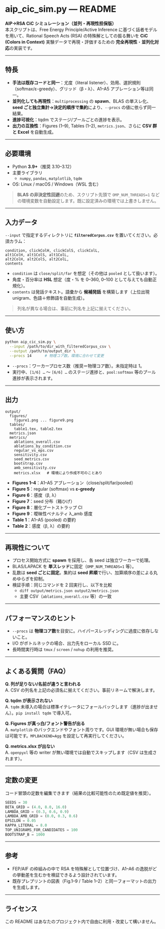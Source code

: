 # aip_cic_sim.py — README

**AIP→RSA CiC シミュレーション（並列・再現性担保版）**  
本スクリプトは、Free Energy Principle/Active Inference に基づく話者モデルを用いて、Rational Speech Acts (RSA) の特殊解としての振る舞いを **CiC (Colors in Context)** 実験データで再現・評価するための **完全再現性**・**並列化対応**の実装です。

---

## 特長

- **手法は既存コードと同一**：尤度（literal listener）、効用、選択規則（softmax/ε-greedy）、グリッド（β・λ）、A1–A5 アブレーション等は同一。
- **並列化しても再現性**：`multiprocessing` の **spawn**、BLAS の単スレ化、**seed ごと独立集計→決定的順序で集約**により、`--procs` の値に依らず同一結果。
- **進捗可視化**：tqdm でステージ/プールごとの進捗を表示。
- **出力の互換性**：Figures (1–9), Tables (1–2), `metrics.json`、さらに **CSV 群と Excel** を自動生成。

---

## 必要環境

- Python **3.9+**（推奨 3.10–3.12）
- 主要ライブラリ
  - `numpy`, `pandas`, `matplotlib`, `tqdm`
- OS: Linux / macOS / Windows（WSL 含む）

> **BLAS の非決定性回避**のため、スクリプト先頭で `OMP_NUM_THREADS=1` などの環境変数を自動設定します。既に設定済みの環境では上書きしません。

---

## 入力データ

`--input` で指定するディレクトリに **`filteredCorpus.csv`** を置いてください。必須カラム：

```
condition, clickColH, clickColS, clickColL,
alt1ColH, alt1ColS, alt1ColL,
alt2ColH, alt2ColS, alt2ColL,
contents
```

- `condition` は `close/split/far` を想定（その他は `pooled` として扱います）。
- 角度・百分率は **HSL** 想定（度・% を 0–360, 0–100 として与えても自動正規化）。
- `contents` は発話テキスト。語彙から **候補発話** を構築します（上位出現 unigram、色語＋修飾語を自動生成）。

> 列名が異なる場合は、事前に列名を上記に揃えてください。

---

## 使い方

```bash
python aip_cic_sim.py \
  --input /path/to/dir_with_filteredCorpus_csv \
  --output /path/to/output_dir \
  --procs 14      # 物理コア数。環境に合わせて変更
```

- `--procs`：ワーカープロセス数（推奨＝物理コア数）。未指定時は 1。
- 実行中、`[1/6] …` 〜 `[6/6] …` のステージ進捗と、`pool:softmax` 等のプール進捗が表示されます。

---

## 出力

```
output/
  figures/
    figure1.png ... figure9.png
  tables/
    table1.tex, table2.tex
  metrics.json
  metrics/
    ablations_overall.csv
    ablations_by_condition.csv
    regular_vs_eps.csv
    sensitivity.csv
    seed_metrics.csv
    bootstrap.csv
    amb_sensitivity.csv
    metrics.xlsx   # 環境により作成不可のことあり
```

- **Figures 1–4**：A1–A5 アブレーション（close/split/far/pooled）
- **Figure 5**：regular (softmax) vs **ε-greedy**
- **Figure 6**：感度（β, λ）
- **Figure 7**：seed 分布（箱ひげ）
- **Figure 8**：層化ブートストラップ CI
- **Figure 9**：曖昧性ペナルティ λ_amb 感度  
- **Table 1**：A1–A5 (pooled) の要約  
- **Table 2**：感度（β, λ）の要約

---

## 再現性について

- プロセス開始方式に **spawn** を採用し、各 seed は独立ワーカーで処理。
- BLAS/LAPACK を **単スレッド**に固定（`OMP_NUM_THREADS=1` 等）。
- 乱数は **seed ごとに固定**。集約は **seed 昇順**で行い、加算順序の差による丸めゆらぎを抑制。
- 検証手順：同じコマンドを 2 回実行し、以下を比較
  - `diff output/metrics.json output2/metrics.json`
  - 主要 CSV（`ablations_overall.csv` 等）の一致

---

## パフォーマンスのヒント

- `--procs` は **物理コア数**を目安に。ハイパースレッディングに過度に依存しないこと。
- I/O がボトルネックの場合、出力先をローカル SSD に。
- 長時間実行時は `tmux` / `screen` / `nohup` の利用を推奨。

---

## よくある質問（FAQ）

**Q. 列が足りない/名前が違うと言われる**  
A. CSV の列名を上記の必須名に揃えてください。事前リネームで解決します。

**Q. tqdm が表示されない**  
A. `tqdm` 未導入の場合は標準イテレータにフォールバックします（進捗が出ません）。`pip install tqdm` で導入可。

**Q. Figures が真っ白/フォント警告が出る**  
A. `matplotlib` のバックエンドやフォント周りです。GUI 環境が無い場合も保存は可能です。`MPLBACKEND=Agg` を設定して再実行してください。

**Q. metrics.xlsx が出ない**  
A. `openpyxl` 等の writer が無い環境では自動でスキップします（CSV は生成されます）。

---

## 定数の変更

コード冒頭の定数を編集できます（結果の比較可能性のため既定値を推奨）。

```python
SEEDS = 30
BETA_GRID = (4.0, 8.0, 16.0)
LAMBDA_GRID = (0.3, 0.6, 0.9)
LAMBDA_AMB_GRID = (0.0, 0.3, 0.6)
EPSILON = 0.05
KAPPA_LITERAL = 8.0
TOP_UNIGRAMS_FOR_CANDIDATES = 100
BOOTSTRAP_B = 1000
```

---

## 参考

- FEP/AIF の枠組みの中で RSA を特殊解として位置づけ、A1–A6 の逸脱がどの挙動差を生むかを検証できるよう設計されています。
- 既存プレプリントの図表（Fig.1–9 / Table 1–2）と同一フォーマットの出力を生成します。

---

## ライセンス

この README はあなたのプロジェクト内で自由に利用・改変して構いません。

